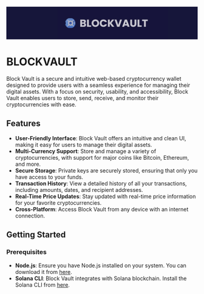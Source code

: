
![banner](/assets/banner.jpg)

# BLOCKVAULT


Block Vault is a secure and intuitive web-based cryptocurrency wallet designed to provide users with a seamless experience for managing their digital assets. With a focus on security, usability, and accessibility, Block Vault enables users to store, send, receive, and monitor their cryptocurrencies with ease.

## Features

- **User-Friendly Interface**: Block Vault offers an intuitive and clean UI, making it easy for users to manage their digital assets.
- **Multi-Currency Support**: Store and manage a variety of cryptocurrencies, with support for major coins like Bitcoin, Ethereum, and more.
- **Secure Storage**: Private keys are securely stored, ensuring that only you have access to your funds.
- **Transaction History**: View a detailed history of all your transactions, including amounts, dates, and recipient addresses.
- **Real-Time Price Updates**: Stay updated with real-time price information for your favorite cryptocurrencies.
- **Cross-Platform**: Access Block Vault from any device with an internet connection.

## Getting Started

### Prerequisites

- **Node.js**: Ensure you have Node.js installed on your system. You can download it from [here](https://nodejs.org/).
- **Solana CLI**: Block Vault integrates with Solana blockchain. Install the Solana CLI from [here](https://docs.solana.com/cli/install-solana-cli-tools).

